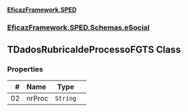 #### [EficazFramework.SPED](EficazFrameworkSPED.md 'EficazFramework SPED')
### [EficazFramework.SPED.Schemas.eSocial](EficazFramework.SPED.Schemas.eSocial.md 'EficazFramework.SPED.Schemas.eSocial')

## TDadosRubricaIdeProcessoFGTS Class
### Properties

| # | Name | Type | |
| ---: | :--- | :---: | :--- |
| 02 | nrProc | `String` |  |
